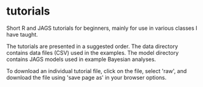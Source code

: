 tutorials
=========

Short R and JAGS tutorials for beginners, mainly for use in various classes I have taught.

The tutorials are presented in a suggested order. The data directory contains data files (CSV) used in the examples. 
The model directory contains JAGS models used in example Bayesian analyses.

To download an individual tutorial file, click on the file, select 'raw', and download the file using 'save page as' 
in your browser options.

